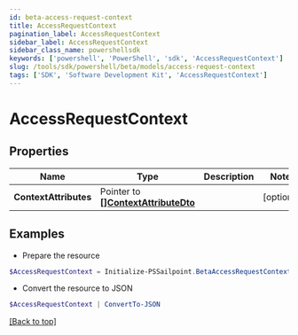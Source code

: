 ```yaml
---
id: beta-access-request-context
title: AccessRequestContext
pagination_label: AccessRequestContext
sidebar_label: AccessRequestContext
sidebar_class_name: powershellsdk
keywords: ['powershell', 'PowerShell', 'sdk', 'AccessRequestContext'] 
slug: /tools/sdk/powershell/beta/models/access-request-context
tags: ['SDK', 'Software Development Kit', 'AccessRequestContext']
---
```



# AccessRequestContext

## Properties

Name | Type | Description | Notes
------------ | ------------- | ------------- | -------------
**ContextAttributes** |  Pointer to [**[]ContextAttributeDto**](context-attribute-dto) |  | [optional] 

## Examples

- Prepare the resource
```powershell
$AccessRequestContext = Initialize-PSSailpoint.BetaAccessRequestContext  -ContextAttributes null
```

- Convert the resource to JSON
```powershell
$AccessRequestContext | ConvertTo-JSON
```


[[Back to top]](#) 

